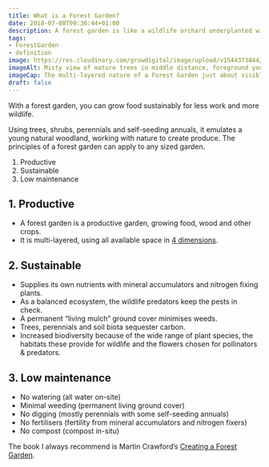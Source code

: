 ```yaml
---
title: What is a Forest Garden?
date: 2018-07-08T09:36:44+01:00
description: A forest garden is like a wildlife orchard underplanted with edible shrubs and perennial vegetables. It is productive, sustainable and low-maintenance 💚 🌳
tags: 
- ForestGarden
- definition
image: https://res.cloudinary.com/growdigital/image/upload/v1544373844/misty-garden-42143351375.jpg
imageAlt: Misty view of mature trees in middle distance, foreground young trees in grass in garden 
imageCap: The multi-layered nature of a Forest Garden just about visible through the mist
draft: false
---
```


With a forest garden, you can grow food sustainably for less work and more wildlife.

Using trees, shrubs, perennials and self-seeding annuals, it emulates a young natural woodland, working with nature to create produce. The principles of a forest garden can apply to any sized garden.

1. Productive
2. Sustainable
3. Low maintenance

## 1. Productive

* A forest garden is a productive garden, growing food, wood and other crops.
* It is multi-layered, using all available space in [4 dimensions](/blog/seven-layers-forest-garden/).

## 2. Sustainable

* Supplies its own nutrients with mineral accumulators and nitrogen fixing plants.
* As a balanced ecosystem, the wildlife predators keep the pests in check.
* A permanent “living mulch” ground cover minimises weeds.
* Trees, perennials and soil biota sequester carbon.
* Increased biodiversity because of the wide range of plant species, the habitats these provide for wildlife and the flowers chosen for pollinators & predators.

## 3. Low maintenance

* No watering (all water on-site)
* Minimal weeding (permanent living ground cover)
* No digging (mostly perennials with some self-seeding annuals)
* No fertilisers (fertility from mineral accumulators and nitrogen fixers)
* No compost (compost in-situ)

The book I always recommend is Martin Crawford’s [Creating a Forest Garden](https://www.agroforestry.co.uk/product/creating-a-forest-garden-2/). 
